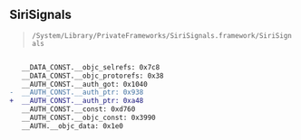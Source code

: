 ## SiriSignals

> `/System/Library/PrivateFrameworks/SiriSignals.framework/SiriSignals`

```diff

   __DATA_CONST.__objc_selrefs: 0x7c8
   __DATA_CONST.__objc_protorefs: 0x38
   __AUTH_CONST.__auth_got: 0x1040
-  __AUTH_CONST.__auth_ptr: 0x938
+  __AUTH_CONST.__auth_ptr: 0xa48
   __AUTH_CONST.__const: 0xd760
   __AUTH_CONST.__objc_const: 0x3990
   __AUTH.__objc_data: 0x1e0

```
